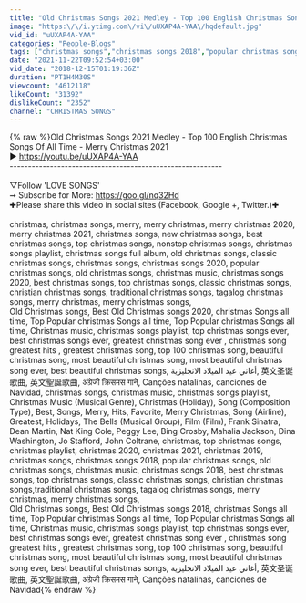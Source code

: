 ```yaml
---
title: "Old Christmas Songs 2021 Medley - Top 100 English Christmas Songs Of All Time - Merry Christmas 2021"
image: "https:\/\/i.ytimg.com\/vi\/uUXAP4A-YAA\/hqdefault.jpg"
vid_id: "uUXAP4A-YAA"
categories: "People-Blogs"
tags: ["christmas songs","christmas songs 2018","popular christmas songs"]
date: "2021-11-22T09:52:54+03:00"
vid_date: "2018-12-15T01:19:36Z"
duration: "PT1H4M30S"
viewcount: "4612118"
likeCount: "31392"
dislikeCount: "2352"
channel: "CHRISTMAS SONGS"
---
```

{% raw %}Old Christmas Songs 2021 Medley - Top 100 English Christmas Songs Of All Time - Merry Christmas 2021<br />► <a rel="nofollow" target="blank" href="https://youtu.be/uUXAP4A-YAA">https://youtu.be/uUXAP4A-YAA</a><br />----------------------------------------------------------<br /><br />▽Follow 'LOVE SONGS'<br />➞ Subscribe for More: <a rel="nofollow" target="blank" href="https://goo.gl/nq32Hd">https://goo.gl/nq32Hd</a><br />✚Please share this video in social sites (Facebook, Google +, Twitter.)✚<br /><br />christmas, christmas songs, merry, merry christmas, merry christmas 2020, merry christmas 2021, christmas songs, new christmas songs, best christmas songs, top christmas songs, nonstop christmas songs, christmas songs playlist, christmas songs full album, old christmas songs, classic christmas songs, christmas songs, christmas songs 2020, popular christmas songs, old christmas songs, christmas music, christmas songs 2020, best christmas songs, top christmas songs, classic christmas songs, christian christmas songs, traditional christmas songs, tagalog christmas songs, merry christmas, merry christmas songs,<br />Old Christmas songs, Best Old Christmas songs 2020, christmas Songs all time, Top Popular christmas Songs all time, Top Popular christmas Songs all time, Christmas music, christmas songs playlist, top christmas songs ever, best christmas songs ever, greatest christmas song ever , christmas song greatest hits , greatest christmas song, top 100 christmas song, beautiful christmas song, most beautiful christmas song, most beautiful christmas song ever, best beautiful christmas songs,  أغاني عيد الميلاد الانجليزية, 英文圣诞歌曲, 英文聖誕歌曲, अंग्रेजी क्रिसमस गाने, Canções natalinas, canciones de Navidad, christmas songs, christmas music, christmas songs playlist, Christmas Music (Musical Genre), Christmas (Holiday), Song (Composition Type), Best, Songs, Merry, Hits, Favorite, Merry Christmas, Song (Airline), Greatest, Holidays, The Bells (Musical Group), Film (Film), Frank Sinatra, Dean Martin, Nat King Cole, Peggy Lee, Bing Crosby, Mahalia Jackson, Dina Washington, Jo Stafford, John Coltrane, christmas, top christmas songs, christmas playlist, christmas 2020, christmas 2021, christmas 2019,  christmas songs, christmas songs 2018, popular christmas songs, old christmas songs, christmas music, christmas songs 2018, best christmas songs, top christmas songs, classic christmas songs, christian christmas songs,traditional christmas songs, tagalog christmas songs, merry christmas, merry christmas songs,<br />Old Christmas songs, Best Old Christmas songs 2018, christmas Songs all time, Top Popular christmas Songs all time, Top Popular christmas Songs all time, Christmas music, christmas songs playlist, top christmas songs ever, best christmas songs ever, greatest christmas song ever , christmas song greatest hits , greatest christmas song, top 100 christmas song, beautiful christmas song, most beautiful christmas song, most beautiful christmas song ever, best beautiful christmas songs,  أغاني عيد الميلاد الانجليزية, 英文圣诞歌曲, 英文聖誕歌曲, अंग्रेजी क्रिसमस गाने, Canções natalinas, canciones de Navidad{% endraw %}
